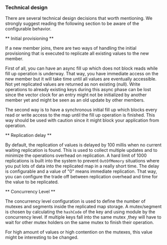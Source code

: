 
### Technical design

There are several technical design decisions that worth mentioning. We strongly suggest reading the following section
to be aware of the configurable behavior.

** Initial provisioning **

If a new member joins, there are two ways of handling the initial provisioning that is executed to replicate all existing
values to the new member.

First of all, you can have an async fill up which does not block reads while fill up operation is underway. That way,
you have immediate access on the new member but it will take time until all values are eventually accessible. Not yet
replicated values are returned as non existing (null).
Write operations to already existing keys during this async phase can be lost since the vector clock for an entry
might not be initialized by another member yet and might be seen as an old update by other members.

The second way is to have a synchronous initial fill up which blocks every read or write access to the map until the
fill up operation is finished. This way should be used with caution since it might block your application from operation.

** Replication delay **

By default, the replication of values is delayed by 100 millis when no current waiting replication is found. This is used
to collect multiple updates and to minimize the operations overhead on replication. A hard limit of 1000 replications
is built into the system to prevent `OutOfMemory` situations where you put lots of data into the replicated map in a really
short time.
The delay is configurable and a value of "0" means immediate replication. That way, you can configure the trade off between
replication overhead and time for the value to be replicated.

** Concurrency Level **

The concurrency level configuration is used to define the number of mutexes and segments inside the replicated map storage.
A mutex/segment is chosen by calculating the `hashCode` of the key and using module by the concurrency level. If multiple
keys fall into the same mutex ,they will have to wait for other mutex holders on the same mutex to finish their operation.

For high amount of values or high contention on the mutexes, this value might be interesting to be changed.
